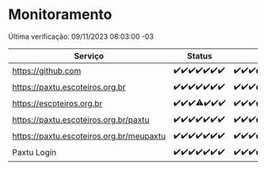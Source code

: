 # Monitoramento

Última verificação: 09/11/2023 08:03:00 -03

|Serviço|Status|Últimas 24h|
|---|---|---|
|https://github.com|<span title="2023-11-02: OK=24">✔️</span><span title="2023-11-03: OK=23">✔️</span><span title="2023-11-04: OK=24">✔️</span><span title="2023-11-05: OK=24">✔️</span><span title="2023-11-06: OK=24">✔️</span><span title="2023-11-07: OK=24">✔️</span><span title="2023-11-08: OK=11">✔️</span>|<span title="08/11/2023 08:03:00 -03 : 200">✔️</span><span title="08/11/2023 09:10:00 -03 : 200">✔️</span><span title="08/11/2023 10:08:00 -03 : 200">✔️</span><span title="08/11/2023 11:05:00 -03 : 200">✔️</span><span title="08/11/2023 12:06:00 -03 : 200">✔️</span><span title="08/11/2023 13:07:00 -03 : 200">✔️</span><span title="08/11/2023 14:04:00 -03 : 200">✔️</span><span title="08/11/2023 15:07:00 -03 : 200">✔️</span><span title="08/11/2023 16:03:00 -03 : 200">✔️</span><span title="08/11/2023 17:06:00 -03 : 200">✔️</span><span title="08/11/2023 18:04:00 -03 : 200">✔️</span><span title="08/11/2023 19:04:00 -03 : 200">✔️</span><span title="08/11/2023 20:05:00 -03 : 200">✔️</span><span title="08/11/2023 21:29:00 -03 : 200">✔️</span><span title="08/11/2023 22:42:00 -03 : 200">✔️</span><span title="08/11/2023 23:16:00 -03 : 200">✔️</span><span title="09/11/2023 00:06:00 -03 : 200">✔️</span><span title="09/11/2023 01:07:00 -03 : 200">✔️</span><span title="09/11/2023 02:05:00 -03 : 200">✔️</span><span title="09/11/2023 03:08:00 -03 : 200">✔️</span><span title="09/11/2023 04:04:00 -03 : 200">✔️</span><span title="09/11/2023 05:08:00 -03 : 200">✔️</span><span title="09/11/2023 06:06:00 -03 : 200">✔️</span><span title="09/11/2023 07:06:00 -03 : 200">✔️</span><span title="09/11/2023 08:03:00 -03 : 200">✔️</span>|
|https://paxtu.escoteiros.org.br|<span title="2023-11-02: OK=24">✔️</span><span title="2023-11-03: OK=23">✔️</span><span title="2023-11-04: OK=24">✔️</span><span title="2023-11-05: OK=24">✔️</span><span title="2023-11-06: OK=24">✔️</span><span title="2023-11-07: OK=24">✔️</span><span title="2023-11-08: OK=11">✔️</span>|<span title="08/11/2023 08:03:00 -03 : 200">✔️</span><span title="08/11/2023 09:10:00 -03 : 200">✔️</span><span title="08/11/2023 10:08:00 -03 : 200">✔️</span><span title="08/11/2023 11:05:00 -03 : 200">✔️</span><span title="08/11/2023 12:06:00 -03 : 200">✔️</span><span title="08/11/2023 13:07:00 -03 : 200">✔️</span><span title="08/11/2023 14:04:00 -03 : 200">✔️</span><span title="08/11/2023 15:07:00 -03 : 200">✔️</span><span title="08/11/2023 16:03:00 -03 : 200">✔️</span><span title="08/11/2023 17:06:00 -03 : 200">✔️</span><span title="08/11/2023 18:04:00 -03 : 200">✔️</span><span title="08/11/2023 19:04:00 -03 : 200">✔️</span><span title="08/11/2023 20:05:00 -03 : 200">✔️</span><span title="08/11/2023 21:29:00 -03 : 200">✔️</span><span title="08/11/2023 22:42:00 -03 : 200">✔️</span><span title="08/11/2023 23:16:00 -03 : 200">✔️</span><span title="09/11/2023 00:06:00 -03 : 200">✔️</span><span title="09/11/2023 01:07:00 -03 : 200">✔️</span><span title="09/11/2023 02:05:00 -03 : 200">✔️</span><span title="09/11/2023 03:08:00 -03 : 200">✔️</span><span title="09/11/2023 04:04:00 -03 : 200">✔️</span><span title="09/11/2023 05:08:00 -03 : 200">✔️</span><span title="09/11/2023 06:06:00 -03 : 200">✔️</span><span title="09/11/2023 07:06:00 -03 : 200">✔️</span><span title="09/11/2023 08:03:00 -03 : 200">✔️</span>|
|https://escoteiros.org.br|<span title="2023-11-02: OK=24">✔️</span><span title="2023-11-03: OK=23">✔️</span><span title="2023-11-04: OK=24">✔️</span><span title="2023-11-05: OK=23, Falhas=1">⚠️</span><span title="2023-11-06: OK=24">✔️</span><span title="2023-11-07: OK=24">✔️</span><span title="2023-11-08: OK=11">✔️</span>|<span title="08/11/2023 08:03:00 -03 : 200">✔️</span><span title="08/11/2023 09:10:00 -03 : 200">✔️</span><span title="08/11/2023 10:08:00 -03 : 200">✔️</span><span title="08/11/2023 11:05:00 -03 : 200">✔️</span><span title="08/11/2023 12:06:00 -03 : 200">✔️</span><span title="08/11/2023 13:07:00 -03 : 200">✔️</span><span title="08/11/2023 14:04:00 -03 : 200">✔️</span><span title="08/11/2023 15:07:00 -03 : 200">✔️</span><span title="08/11/2023 16:03:00 -03 : 200">✔️</span><span title="08/11/2023 17:06:00 -03 : 200">✔️</span><span title="08/11/2023 18:04:00 -03 : 200">✔️</span><span title="08/11/2023 19:04:00 -03 : 200">✔️</span><span title="08/11/2023 20:05:00 -03 : 200">✔️</span><span title="08/11/2023 21:29:00 -03 : 200">✔️</span><span title="08/11/2023 22:42:00 -03 : 200">✔️</span><span title="08/11/2023 23:16:00 -03 : 200">✔️</span><span title="09/11/2023 00:06:00 -03 : 200">✔️</span><span title="09/11/2023 01:07:00 -03 : 200">✔️</span><span title="09/11/2023 02:05:00 -03 : 200">✔️</span><span title="09/11/2023 03:08:00 -03 : 200">✔️</span><span title="09/11/2023 04:04:00 -03 : 200">✔️</span><span title="09/11/2023 05:08:00 -03 : 200">✔️</span><span title="09/11/2023 06:06:00 -03 : 200">✔️</span><span title="09/11/2023 07:06:00 -03 : 200">✔️</span><span title="09/11/2023 08:03:00 -03 : 200">✔️</span>|
|https://paxtu.escoteiros.org.br/paxtu|<span title="2023-11-02: OK=24">✔️</span><span title="2023-11-03: OK=23">✔️</span><span title="2023-11-04: OK=24">✔️</span><span title="2023-11-05: OK=24">✔️</span><span title="2023-11-06: OK=24">✔️</span><span title="2023-11-07: OK=24">✔️</span><span title="2023-11-08: OK=11">✔️</span>|<span title="08/11/2023 08:03:00 -03 : 200">✔️</span><span title="08/11/2023 09:10:00 -03 : 200">✔️</span><span title="08/11/2023 10:08:00 -03 : 200">✔️</span><span title="08/11/2023 11:05:00 -03 : 200">✔️</span><span title="08/11/2023 12:06:00 -03 : 200">✔️</span><span title="08/11/2023 13:07:00 -03 : 200">✔️</span><span title="08/11/2023 14:05:00 -03 : 200">✔️</span><span title="08/11/2023 15:07:00 -03 : 200">✔️</span><span title="08/11/2023 16:03:00 -03 : 200">✔️</span><span title="08/11/2023 17:06:00 -03 : 200">✔️</span><span title="08/11/2023 18:04:00 -03 : 200">✔️</span><span title="08/11/2023 19:04:00 -03 : 200">✔️</span><span title="08/11/2023 20:05:00 -03 : 200">✔️</span><span title="08/11/2023 21:29:00 -03 : 200">✔️</span><span title="08/11/2023 22:42:00 -03 : 200">✔️</span><span title="08/11/2023 23:16:00 -03 : 200">✔️</span><span title="09/11/2023 00:06:00 -03 : 200">✔️</span><span title="09/11/2023 01:07:00 -03 : 200">✔️</span><span title="09/11/2023 02:05:00 -03 : 200">✔️</span><span title="09/11/2023 03:08:00 -03 : 200">✔️</span><span title="09/11/2023 04:04:00 -03 : 200">✔️</span><span title="09/11/2023 05:08:00 -03 : 200">✔️</span><span title="09/11/2023 06:06:00 -03 : 200">✔️</span><span title="09/11/2023 07:06:00 -03 : 200">✔️</span><span title="09/11/2023 08:03:00 -03 : 200">✔️</span>|
|https://paxtu.escoteiros.org.br/meupaxtu|<span title="2023-11-02: OK=24">✔️</span><span title="2023-11-03: OK=23">✔️</span><span title="2023-11-04: OK=24">✔️</span><span title="2023-11-05: OK=24">✔️</span><span title="2023-11-06: OK=24">✔️</span><span title="2023-11-07: OK=24">✔️</span><span title="2023-11-08: OK=11">✔️</span>|<span title="08/11/2023 08:03:00 -03 : 200">✔️</span><span title="08/11/2023 09:10:00 -03 : 200">✔️</span><span title="08/11/2023 10:08:00 -03 : 200">✔️</span><span title="08/11/2023 11:05:00 -03 : 200">✔️</span><span title="08/11/2023 12:06:00 -03 : 200">✔️</span><span title="08/11/2023 13:07:00 -03 : 200">✔️</span><span title="08/11/2023 14:05:00 -03 : 200">✔️</span><span title="08/11/2023 15:07:00 -03 : 200">✔️</span><span title="08/11/2023 16:03:00 -03 : 200">✔️</span><span title="08/11/2023 17:06:00 -03 : 200">✔️</span><span title="08/11/2023 18:04:00 -03 : 200">✔️</span><span title="08/11/2023 19:04:00 -03 : 200">✔️</span><span title="08/11/2023 20:05:00 -03 : 200">✔️</span><span title="08/11/2023 21:29:00 -03 : 200">✔️</span><span title="08/11/2023 22:42:00 -03 : 200">✔️</span><span title="08/11/2023 23:16:00 -03 : 200">✔️</span><span title="09/11/2023 00:06:00 -03 : 200">✔️</span><span title="09/11/2023 01:07:00 -03 : 200">✔️</span><span title="09/11/2023 02:05:00 -03 : 200">✔️</span><span title="09/11/2023 03:08:00 -03 : 200">✔️</span><span title="09/11/2023 04:04:00 -03 : 200">✔️</span><span title="09/11/2023 05:08:00 -03 : 200">✔️</span><span title="09/11/2023 06:06:00 -03 : 200">✔️</span><span title="09/11/2023 07:06:00 -03 : 200">✔️</span><span title="09/11/2023 08:03:00 -03 : 200">✔️</span>|
|Paxtu Login|<span title="2023-11-02: OK=24">✔️</span><span title="2023-11-03: OK=23">✔️</span><span title="2023-11-04: OK=24">✔️</span><span title="2023-11-05: OK=24">✔️</span><span title="2023-11-06: OK=24">✔️</span><span title="2023-11-07: OK=24">✔️</span><span title="2023-11-08: OK=11">✔️</span>|<span title="08/11/2023 08:03:00 -03 : 200">✔️</span><span title="08/11/2023 09:10:00 -03 : 200">✔️</span><span title="08/11/2023 10:08:00 -03 : 200">✔️</span><span title="08/11/2023 11:05:00 -03 : 200">✔️</span><span title="08/11/2023 12:06:00 -03 : 200">✔️</span><span title="08/11/2023 13:07:00 -03 : 200">✔️</span><span title="08/11/2023 14:05:00 -03 : 200">✔️</span><span title="08/11/2023 15:07:00 -03 : 200">✔️</span><span title="08/11/2023 16:03:00 -03 : 200">✔️</span><span title="08/11/2023 17:06:00 -03 : 200">✔️</span><span title="08/11/2023 18:04:00 -03 : 200">✔️</span><span title="08/11/2023 19:04:00 -03 : 200">✔️</span><span title="08/11/2023 20:05:00 -03 : 200">✔️</span><span title="08/11/2023 21:29:00 -03 : 200">✔️</span><span title="08/11/2023 22:42:00 -03 : 200">✔️</span><span title="08/11/2023 23:16:00 -03 : 200">✔️</span><span title="09/11/2023 00:06:00 -03 : 200">✔️</span><span title="09/11/2023 01:07:00 -03 : 200">✔️</span><span title="09/11/2023 02:05:00 -03 : 200">✔️</span><span title="09/11/2023 03:08:00 -03 : 200">✔️</span><span title="09/11/2023 04:04:00 -03 : 200">✔️</span><span title="09/11/2023 05:08:00 -03 : 200">✔️</span><span title="09/11/2023 06:06:00 -03 : 200">✔️</span><span title="09/11/2023 07:06:00 -03 : 200">✔️</span><span title="09/11/2023 08:03:00 -03 : 200">✔️</span>|
